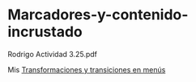 # Marcadores-y-contenido-incrustado
Rodrigo Actividad 3.25.pdf

Mis [Transformaciones y transiciones en menús]()
